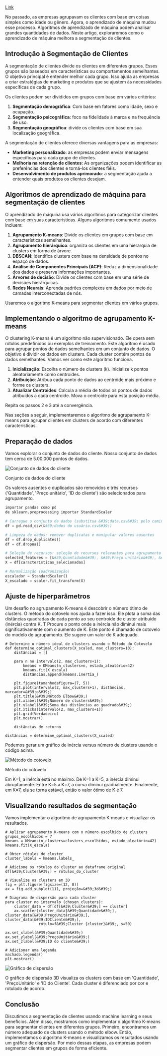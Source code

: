[Link](https://machinelearningmastery.com/using-machine-learning-in-customer-segmentation/)

No passado, as empresas agrupavam os clientes com base em coisas simples como idade ou gênero. Agora, o aprendizado de máquina mudou esse processo. Algoritmos de aprendizado de máquina podem analisar grandes quantidades de dados. Neste artigo, exploraremos como o aprendizado de máquina melhora a segmentação de clientes.
## Introdução à Segmentação de Clientes

A segmentação de clientes divide os clientes em diferentes grupos. Esses grupos são baseados em características ou comportamentos semelhantes. O objetivo principal é entender melhor cada grupo. Isso ajuda as empresas a criar estratégias de marketing e produtos que se ajustem às necessidades específicas de cada grupo.

Os clientes podem ser divididos em grupos com base em vários critérios:

1. **Segmentação demográfica**: Com base em fatores como idade, sexo e ocupação.
2. **Segmentação psicográfica**: foco na fidelidade à marca e na frequência de uso.
4. **Segmentação geográfica**: divide os clientes com base em sua localização geográfica.

A segmentação de clientes oferece diversas vantagens para as empresas:

- **Marketing personalizado**: as empresas podem enviar mensagens específicas para cada grupo de clientes.
- **Melhoria na retenção de clientes**: As organizações podem identificar as preferências dos clientes e torná-los clientes fiéis.
- **Desenvolvimento de produtos aprimorado**: a segmentação ajuda a entender quais produtos os clientes desejam.

## Algoritmos de aprendizado de máquina para segmentação de clientes

O aprendizado de máquina usa vários algoritmos para categorizar clientes com base em suas características. Alguns algoritmos comumente usados incluem:

1. **Agrupamento K-means**: Divide os clientes em grupos com base em características semelhantes.
2. **Agrupamento hierárquico**: organiza os clientes em uma hierarquia de clusters em forma de árvore.
3. **DBSCAN**: Identifica clusters com base na densidade de pontos no espaço de dados.
4. **Análise de Componentes Principais (ACP)**: Reduz a dimensionalidade dos dados e preserva informações importantes.
5. **Árvores de decisão**: Divide os clientes com base em uma série de decisões hierárquicas.
6. **Redes Neurais**: Aprenda padrões complexos em dados por meio de camadas interconectadas de nós.

Usaremos o algoritmo K-means para segmentar clientes em vários grupos.

## Implementando o algoritmo de agrupamento K-means

O clustering K-means é um algoritmo não supervisionado. Ele opera sem rótulos predefinidos ou exemplos de treinamento. Este algoritmo é usado para agrupar pontos de dados semelhantes em um conjunto de dados. O objetivo é dividir os dados em clusters. Cada cluster contém pontos de dados semelhantes. Vamos ver como este algoritmo funciona.

1. **Inicialização**: Escolha o número de clusters (k). Inicialize k pontos aleatoriamente como centroides.
2. **Atribuição**: Atribua cada ponto de dados ao centróide mais próximo e forme os clusters.
3. **Atualizar Centroides**: Calcula a média de todos os pontos de dados atribuídos a cada centroide. Mova o centroide para esta posição média.

Repita os passos 2 e 3 até a convergência.

Nas seções a seguir, implementaremos o algoritmo de agrupamento K-means para agrupar clientes em clusters de acordo com diferentes características.

## Preparação de dados

Vamos explorar o conjunto de dados do cliente. Nosso conjunto de dados tem cerca de 5.00.000 pontos de dados.

![Conjunto de dados do cliente](https://www.kdnuggets.com/wp-content/uploads/Screenshot-84-1.png)

Conjunto de dados do cliente  

Os valores ausentes e duplicados são removidos e três recursos (&#39;Quantidade&#39;, &#39;Preço unitário&#39;, &#39;ID do cliente&#39;) são selecionados para agrupamento.

```Python
importar pandas como pd
de sklearn.preprocessing importar StandardScaler

# Carregue o conjunto de dados (substitua &#39;data.csv&#39; pelo caminho real do arquivo)
df = pd.read_csv(&#39;dados do usuário.csv&#39;)

# Limpeza de dados: remover duplicatas e manipular valores ausentes
df = df.drop_duplicates()
df = df.dropna()

# Seleção de recursos: seleção de recursos relevantes para agrupamento
selected_features = [&#39;Quantidade&#39;, &#39;Preço unitário&#39;, &#39;ID do cliente&#39;]
X = df[características_selecionadas]

# Normalização (padronização)
escalador = StandardScaler()
X_escalado = scaler.fit_transform(X)

```

## Ajuste de hiperparâmetros

Um desafio no agrupamento K-means é descobrir o número ótimo de clusters. O método do cotovelo nos ajuda a fazer isso. Ele plota a soma das distâncias quadradas de cada ponto ao seu centroide de cluster atribuído (inércia) contra K. T Procure o ponto onde a inércia não diminui mais significativamente com o aumento de K. Este ponto é chamado de cotovelo do modelo de agrupamento. Ele sugere um valor de K adequado.

```Píton
# Determine o número ideal de clusters usando o Método do Cotovelo
def determine_optimal_clusters(X_scaled, max_clusters=10):
    distâncias = []

    para n no intervalo(2, max_clusters+1):
        kmeans = KMeans(n_clusters=n, estado_aleatório=42)
        kmeans.fit(X_escala)
        distâncias.append(kmeans.inertia_)

    plt.figure(tamanhodafigura=(7, 5))
    plt.plot(intervalo(2, max_clusters+1), distâncias, marcador=&#39;o&#39;)
    plt.title(&#39;Método Elbow&#39;)
    plt.xlabel(&#39;Número de clusters&#39;)
    plt.ylabel(&#39;Soma das distâncias ao quadrado&#39;)
    plt.xticks(intervalo(2, max_clusters+1))
    plt.grid(Verdadeiro)
    plt.mostrar()

    distâncias de retorno

distâncias = determine_optimal_clusters(X_scaled)
```

Podemos gerar um gráfico de inércia versus número de clusters usando o código acima.

![Método do cotovelo](https://www.kdnuggets.com/wp-content/uploads/Elbow-method-1.png)

Método do cotovelo  

Em K=1, a inércia está no máximo. De K=1 a K=5, a inércia diminui abruptamente. Entre K=5 a K=7, a curva diminui gradualmente. Finalmente, em K=7, ela se torna estável, então o valor ótimo de K é 7.

## Visualizando resultados de segmentação

Vamos implementar o algoritmo de agrupamento K-means e visualizar os resultados.

```Píton
# Aplicar agrupamento K-means com o número escolhido de clusters
grupos_escolhidos = 7  
kmeans = KMeans(n_clusters=clusters_escolhidos, estado_aleatório=42)
kmeans.fit(X_escala)

# Obter rótulos de cluster
cluster_labels = kmeans.labels_

# Adicione os rótulos do cluster ao dataframe original
df[&#39;Cluster&#39;] = rótulos_do_cluster

# Visualize os clusters em 3D
fig = plt.figure(figsize=(12, 8))
ax = fig.add_subplot(111, projeção=&#39;3d&#39;)

# Diagrama de dispersão para cada cluster
para cluster no intervalo (chosen_clusters):
    cluster_data = df[df[&#39;Cluster&#39;] == cluster]
    ax.scatter(cluster_data[&#39;Quantidade&#39;], cluster_data[&#39;PreçoUnitário&#39;], cluster_data[&#39;IDCliente&#39;],
               rótulo=f&#39;Cluster {cluster}&#39;, s=50)

ax.set_xlabel(&#39;Quantidade&#39;)
ax.set_ylabel(&#39;PreçoUnitário&#39;)
ax.set_zlabel(&#39;ID do cliente&#39;)

# Adicionar uma legenda
machado.legenda()
plt.mostrar()
```

![Gráfico de dispersão](https://www.kdnuggets.com/wp-content/uploads/Visualization-1.png)

O gráfico de dispersão 3D visualiza os clusters com base em &#39;Quantidade&#39;, &#39;PreçoUnitário&#39; e &#39;ID do Cliente&#39;. Cada cluster é diferenciado por cor e rotulado de acordo.

## Conclusão

Discutimos a segmentação de clientes usando machine learning e seus benefícios. Além disso, mostramos como implementar o algoritmo K-means para segmentar clientes em diferentes grupos. Primeiro, encontramos um número adequado de clusters usando o método elbow. Então, implementamos o algoritmo K-means e visualizamos os resultados usando um gráfico de dispersão. Por meio dessas etapas, as empresas podem segmentar clientes em grupos de forma eficiente.
